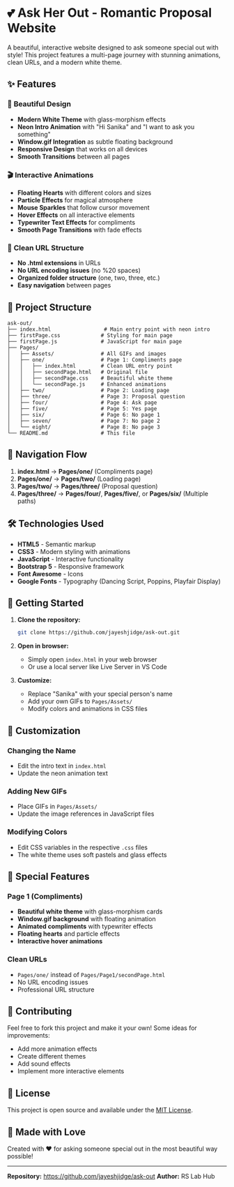 # 💕 Ask Her Out - Romantic Proposal Website

A beautiful, interactive website designed to ask someone special out with style! This project features a multi-page journey with stunning animations, clean URLs, and a modern white theme.

## ✨ Features

### 🎨 **Beautiful Design**
- **Modern White Theme** with glass-morphism effects
- **Neon Intro Animation** with "Hi Sanika" and "I want to ask you something"
- **Window.gif Integration** as subtle floating background
- **Responsive Design** that works on all devices
- **Smooth Transitions** between all pages

### 🎬 **Interactive Animations**
- **Floating Hearts** with different colors and sizes
- **Particle Effects** for magical atmosphere
- **Mouse Sparkles** that follow cursor movement
- **Hover Effects** on all interactive elements
- **Typewriter Text Effects** for compliments
- **Smooth Page Transitions** with fade effects

### 🚀 **Clean URL Structure**
- **No .html extensions** in URLs
- **No URL encoding issues** (no %20 spaces)
- **Organized folder structure** (one, two, three, etc.)
- **Easy navigation** between pages

## 📁 Project Structure

```
ask-out/
├── index.html                 # Main entry point with neon intro
├── firstPage.css             # Styling for main page
├── firstPage.js              # JavaScript for main page
├── Pages/
│   ├── Assets/               # All GIFs and images
│   ├── one/                  # Page 1: Compliments page
│   │   ├── index.html        # Clean URL entry point
│   │   ├── secondPage.html   # Original file
│   │   ├── secondPage.css    # Beautiful white theme
│   │   └── secondPage.js     # Enhanced animations
│   ├── two/                  # Page 2: Loading page
│   ├── three/                # Page 3: Proposal question
│   ├── four/                 # Page 4: Ask page
│   ├── five/                 # Page 5: Yes page
│   ├── six/                  # Page 6: No page 1
│   ├── seven/                # Page 7: No page 2
│   └── eight/                # Page 8: No page 3
└── README.md                 # This file
```

## 🎯 Navigation Flow

1. **index.html** → **Pages/one/** (Compliments page)
2. **Pages/one/** → **Pages/two/** (Loading page)
3. **Pages/two/** → **Pages/three/** (Proposal question)
4. **Pages/three/** → **Pages/four/**, **Pages/five/**, or **Pages/six/** (Multiple paths)

## 🛠️ Technologies Used

- **HTML5** - Semantic markup
- **CSS3** - Modern styling with animations
- **JavaScript** - Interactive functionality
- **Bootstrap 5** - Responsive framework
- **Font Awesome** - Icons
- **Google Fonts** - Typography (Dancing Script, Poppins, Playfair Display)

## 🚀 Getting Started

1. **Clone the repository:**
   ```bash
   git clone https://github.com/jayeshjidge/ask-out.git
   ```

2. **Open in browser:**
   - Simply open `index.html` in your web browser
   - Or use a local server like Live Server in VS Code

3. **Customize:**
   - Replace "Sanika" with your special person's name
   - Add your own GIFs to `Pages/Assets/`
   - Modify colors and animations in CSS files

## 🎨 Customization

### Changing the Name
- Edit the intro text in `index.html`
- Update the neon animation text

### Adding New GIFs
- Place GIFs in `Pages/Assets/`
- Update the image references in JavaScript files

### Modifying Colors
- Edit CSS variables in the respective `.css` files
- The white theme uses soft pastels and glass effects

## 💝 Special Features

### Page 1 (Compliments)
- **Beautiful white theme** with glass-morphism cards
- **Window.gif background** with floating animation
- **Animated compliments** with typewriter effects
- **Floating hearts** and particle effects
- **Interactive hover animations**

### Clean URLs
- `Pages/one/` instead of `Pages/Page1/secondPage.html`
- No URL encoding issues
- Professional URL structure

## 🤝 Contributing

Feel free to fork this project and make it your own! Some ideas for improvements:
- Add more animation effects
- Create different themes
- Add sound effects
- Implement more interactive elements

## 📄 License

This project is open source and available under the [MIT License](LICENSE).

## 💌 Made with Love

Created with ❤️ for asking someone special out in the most beautiful way possible!

---

**Repository:** https://github.com/jayeshjidge/ask-out
**Author:** RS Lab Hub
